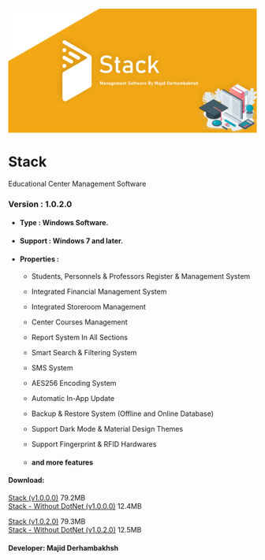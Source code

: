 ![Banner](Logo.png)

# Stack
Educational Center Management Software

### Version : 1.0.2.0

- #### Type : Windows Software.

- #### Support : Windows 7 and later.

- #### Properties :
    - Students, Personnels & Professors Register & Management System  
    - Integrated Financial Management System  
    - Integrated Storeroom Management  
    - Center Courses Management  
    
    - Report System In All Sections  
    - Smart Search & Filtering System  
    
    - SMS System  
      
    - AES256 Encoding System  
    - Automatic In-App Update  
    - Backup & Restore System (Offline and Online Database)  
    - Support Dark Mode & Material Design Themes  
    - Support Fingerprint & RFID Hardwares  
    
    - #### and more features

#### Download: 
   [Stack (v1.0.0.0)](https://mega.nz/file/BAI0jSwZ#U1DxR4coMZ1dQjg9OfHIJkHHO6UYOa_6KaHugWo0rOU) 79.2MB  
   [Stack - Without DotNet (v1.0.0.0)](https://mega.nz/file/4dhniJTR#gYkrVDuY3rc9eIW4C5D5dnVyLcZ-o3SRhNmXrhgS1TQ) 12.4MB  
    
   [Stack (v1.0.2.0)](https://mega.nz/file/5F5znBJB#U5ps3LhPV-80t8p14IeWsNAOx8rhzS8KVtydb2DAoIw) 79.3MB  
   [Stack - Without DotNet (v1.0.2.0)](https://mega.nz/file/sYgFzZYJ#X4eCsnekyDQN2R2zvqlMaEEWeswH8fCAovFtUnClO2k) 12.5MB  
    
#### Developer: Majid Derhambakhsh
